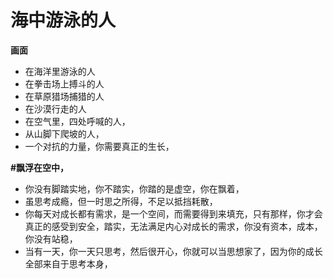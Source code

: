 # 海中游泳的人



**画面**

* 在海洋里游泳的人
* 在拳击场上搏斗的人
* 在草原猎场捕猎的人
* 在沙漠行走的人
* 在空气里，四处呼喊的人，
* 从山脚下爬坡的人，
* 一个对抗的力量，你需要真正的生长，

**\#飘浮在空中，**

* 你没有脚踏实地，你不踏实，你踏的是虚空，你在飘着，
* 虽思考成瘾，但一时思之所得，不足以抵挡耗散，
* 你每天对成长都有需求，是一个空间，而需要得到来填充，只有那样，你才会真正的感受到安全，踏实，无法满足内心对成长的需求，你没有资本，成本，你没有站稳，
* 当有一天，你一天只思考，然后很开心，你就可以当思想家了，因为你的成长全部来自于思考本身，

